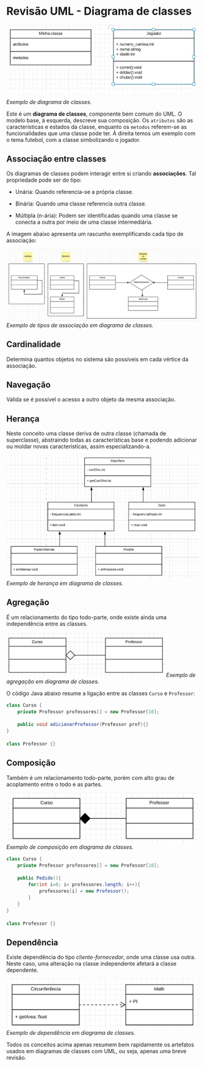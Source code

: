 # Revisão UML - Diagrama de classes

![Exemplo de diagrama de classes](/static/image01.jpeg)

*Exemplo de diagrama de classes.*

Este é um **diagrama de classes**, componente bem comum do UML. O modelo base, à esquerda, descreve sua composição. Os `atributos` são as características e estados da classe, enquanto os `metodos` referem-se as funcionalidades que uma classe pode ter. À direita temos um exemplo com o tema futebol, com a classe simbolizando o jogador.

## Associação entre classes

Os diagramas de classes podem interagir entre si criando **associações**. Tal propriedade pode ser do tipo:

- Unária: Quando referencia-se a própria classe.

- Binária: Quando uma classe referencia outra classe.

- Múltipla (n-ária): Podem ser identificadas quando uma classe se conecta a outra por meio de uma classe intermediária.

A imagem abaixo apresenta um rascunho exemplificando cada tipo de associação:

![Exemplo de associações](/static/image02.jpeg)*Exemplo de tipos de associação em diagrama de classes.*

## Cardinalidade

Determina quantos objetos no sistema são possíveis em cada vértice da associação.

## Navegação

Valida se é possível o acesso a outro objeto da mesma associação.

## Herança

Neste conceito uma classe deriva de outra classe (chamada de superclasse), abstraindo todas as características base e podendo adicionar ou moldar novas características, assim especializando-a.

![Exemplo de herança](/static/image04.jpeg)*Exemplo de herança em diagrama de classes.*

## Agregação

É um relacionamento do tipo todo-parte, onde existe ainda uma independência entre as classes.

![Exemplo de agregação](/static/image05.jpeg)*Exemplo de agregação em diagrama de classes.*

O código Java abaixo resume a ligação entre as classes `Curso` e `Professor`:

```java
class Curso {
    private Professor professores[] = new Professor[10];

    public void adicionarProfessor(Professor prof){}
}

class Professor {}
```

## Composição

Também é um relacionamento todo-parte, porém com alto grau de acoplamento entre o todo e as partes.

![Exemplo de composição](/static/image06.jpeg)*Exemplo de composição em diagrama de classes.*

```java
class Curso {
    private Professor professores[] = new Professor[10];

    public Pedido(){
        for(int i=0; i< professores.length; i++){
            professores[i] = new Professor();
        }
    }
}

class Professor {}
```

## Dependência

Existe dependência do tipo *cliente-fornecedor*, onde uma classe usa outra. Neste caso, uma alteração na classe independente afetará a classe dependente.

![Exemplo de dependência](/static/image07.jpeg)*Exemplo de dependência em diagrama de classes.*

Todos os conceitos acima apenas resumem bem rapidamente os artefatos usados em diagramas de classes com UML, ou seja, apenas uma breve revisão.
